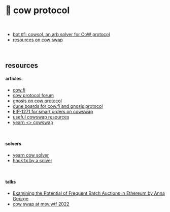 
# 🍮 cow protocol

<br>

* [bot #1: cowsol, an arb solver for CoW protocol](https://mirror.xyz/mevwaifu.eth/s_RwnRgJvK_6fLYPyav7lFT3Zs4W4ZvYwp-AM9EbuhQ)
* [resources on cow swap](https://github.com/go-outside-labs/mev/blob/main/cow_protocol/cow_swap.md)

<br>



## resources


#### articles
* [cow.fi](https://cow.fi/)
* [cow protocol forum](https://forum.cow.fi/)
* [gnosis on cow protocol](https://docs.google.com/presentation/d/1vClubmyECHzYpT7-DzU6D45bc7iNpjF1NuiEblY-8ZQ/edit#slide=id.ge33f22559c_0_580)
* [dune boards for cow.fi and gnosis protocol](https://forum.cow.fi/t/cow-fi-analytics/369)
* [EIP-1271 for smart orders on cowswap](https://www.youtube.com/watch?v=6zj0_E8JWPQ)
* [useful cowswap resources](https://hackmd.io/@chenm/HJqjdkjvt)
* [yearn <> cowswap](https://medium.com/iearn/yearn-cow-swap-371b6d7cf3b3)

<br>

#### solvers

* [yearn cow solver](https://medium.com/iearn/yearn-cow-swap-371b6d7cf3b3)
* [hack tx by a solver](https://etherscan.io/tx/0x92f906bce94bab417cccc87ae046448d7fb8c2c0350b7ed911545577acb3bfc1)



<br>

#### talks

* [Examining the Potential of Frequent Batch Auctions in Ethereum by Anna George](https://www.youtube.com/watch?v=qSdE4LrPjG0)
* [cow swap at mev.wtf 2022](https://docs.google.com/presentation/d/1vClubmyECHzYpT7-DzU6D45bc7iNpjF1NuiEblY-8ZQ/edit#slide=id.ge33f22559c_0_580)
